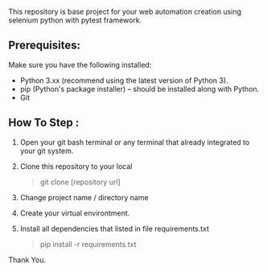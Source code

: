This repository is base project for your web automation creation using selenium python with pytest framework.

## Prerequisites:
Make sure you have the following installed:
- Python 3.xx (recommend using the latest version of Python 3).
- pip (Python's package installer) – should be installed along with Python.
- Git


## How To Step :
1. Open your git bash terminal or any terminal that already integrated to your git system.

2. Clone this repository to your local
	> git clone [repository url]

3. Change project name / directory name

4. Create your virtual environtment.

5. Install all dependencies that listed in file requirements.txt
	> pip install -r requirements.txt


Thank You.







